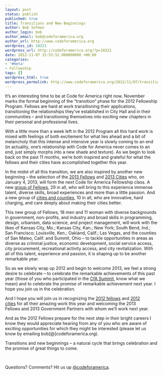 ```yaml
---
layout: post
status: publish
published: true
title: Transitions and New Beginnings
author: Bob Sofman
author_login: bob
author_email: bob@codeforamerica.org
author_url: http://www.codeforamerica.org
wordpress_id: 18321
wordpress_url: http://codeforamerica.org/?p=18321
date: 2012-11-07 15:53:52.000000000 +00:00
categories:
- '#meta'
- Fellowship
tags: []
wordpress_html: true
wordpress_permalink: http://www.codeforamerica.org/2012/11/07/transitions-and-new-beginnings/
---
```


<p>It’s an interesting time to be at Code for America right now. November marks the formal beginning of the “transition” phase for the 2012 Fellowship Program. Fellows are hard at work transitioning their applications, transitioning the relationships they’ve established in City Hall and in their communities – and transitioning themselves into exciting new chapters in their personal and professional lives.</p>
<p>With a little more than a week left in the 2012 Program all this hard work is mixed with feelings of both excitement for what lies ahead and a bit of melancholy that this intense and intensive year is slowly coming to an end (in actuality, one’s relationship with Code for America never comes to an end, just simply morphs into a new shade and texture). As we begin to look back on the past 11 months, we’re both inspired and grateful for what the fellows and their cities have accomplished together this year.</p>
<p>In the midst of all this transition, we are also inspired by another new beginning – the selection of the <a href="http://codeforamerica.org/2013-fellows/" target="_blank">2013 Fellows</a> and <a href="http://codeforamerica.org/2013-partners/" target="_blank">2013 Cities</a> who, on January 4, 2013, will form the next Code for America Fellowship class. A new <a href="http://codeforamerica.org/2013-fellows/" target="_blank">group of Fellows</a>, 29 in all, who will bring to this experience immense talent, diverse skills, broad experiences and more than a little passion. And a new group of <a href="http://codeforamerica.org/2013" target="_blank">cities and counties</a>, 10 in all, who are innovative, hard charging, and care deeply about making their cities better.</p>
<p>This new group of Fellows, 18 men and 11 woman with diverse backgrounds in government, non-profits, and industry and broad skills in programming, design, urbanism, data science, and project management, will work with the likes of Kansas City, Mo.; Kansas City, Kan.; New York; South Bend, Ind.; San Francisco; Louisville, Ken.; Oakland, Calif.; Las Vegas, and the counties of San Mateo, Calif. and Summit, Ohio – to tackle opportunities in areas as diverse as criminal justice, economic development, social service access, city procurement, recreational activity access, and city revitalization. With all of this talent, experience and passion, it is shaping up to be another remarkable year.</p>
<p>So as we slowly wrap up 2012 and begin to welcome 2013, we feel a strong desire to celebrate – to celebrate the remarkable achievements of this past year (those of you who participated in the <a href="http://cfasummit.org" target="_blank">CfA Summit</a>, know what we mean) and to celebrate the promise of remarkable achievement next year. I hope you join us in the celebration.</p>
<p>And I hope you will join us in recognizing the <a href="http://codeforamerica.org/2012-fellows/" target="_blank">2012 fellows</a> and <a href="http://codeforamerica.org/cfa-2012/" target="_blank">2012 cities</a> for all their amazing work this year and welcoming the 2013 Fellows and 2013 Government Partners with whom we’ll work next year.</p>
<p>And as the 2012 Fellows prepare for the next step in their bright careers I know they would appreciate hearing from any of you who are aware of exciting opportunities for which they might be interested (please let us know by emailing bob[@]codeforamerica.org).</p>
<p>Transitions and new beginnings – a natural cycle that brings celebration and the promise of great things to come.</p>
<p> </p>
<p>Questions? Comments? Hit us up <a href="http://twitter.com/codeforamerica" target="_blank">@codeforamerica</a>.</p>
